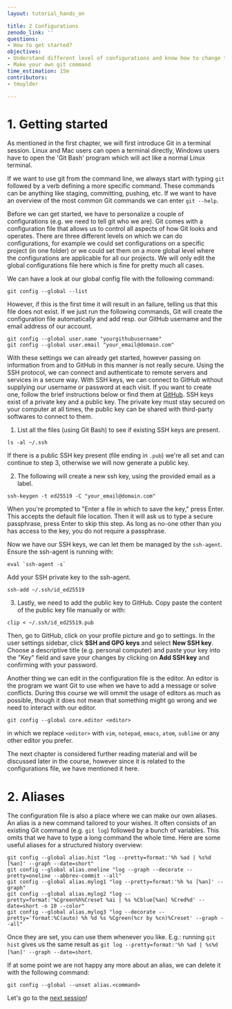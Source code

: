 ```yaml
---
layout: tutorial_hands_on

title: 2 Configurations 
zenodo_link: ''
questions:
- How to get started? 
objectives:
- Understand different level of configurations and know how to change them
- Make your own git command
time_estimation: 15m
contributors:
- tmuylder

---
```



# 1. Getting started
As mentioned in the first chapter, we will first introduce Git in a terminal session. Linux and Mac users can open a terminal directly, Windows users have to open the 'Git Bash' program which will act like a normal Linux terminal. 

If we want to use git from the command line, we always start with typing  `git` followed by a verb defining a more specific command. These commands can be anything like staging, committing, pushing, etc. If we want to have an overview of the most common Git commands we can enter `git --help`.

Before we can get started, we have to personalize a couple of configurations (e.g. we need to tell git who we are). Git comes with a configuration file that allows us to control all aspects of how Git looks and operates. There are three different levels on which we can do configurations, for example we could set configurations on a specific project (in one folder) or we could set them on a more global level where the configurations are applicable for all our projects. We will only edit the global configurations file here which is fine for pretty much all cases. 

We can have a look at our global config file with the following command:
```
git config --global --list
```

However, if this is the first time it will result in an failure, telling us that this file does not exist. If we just run the following commands, Git will create the configuration file automatically and add resp. our GitHub username and the email address of our account.

```
git config --global user.name "yourgithubusername"
git config --global user.email "your_email@domain.com"
```

With these settings we can already get started, however passing on information from and to GitHub in this manner is not really secure. Using the SSH protocol, we can connect and authenticate to remote servers and services in a secure way. With SSH keys, we can connect to GitHub without supplying our username or password at each visit. If you want to create one, follow the brief instructions below or find them at [GitHub](https://help.github.com/en/github/authenticating-to-github/checking-for-existing-ssh-keys). SSH keys exist of a private key and a public key. The private key must stay secured on your computer at all times, the public key can be shared with third-party softwares to connect to them. 

1. List all the files (using Git Bash) to see if existing SSH keys are present. 

```
ls -al ~/.ssh
```
If there is a public SSH key present (file ending in `.pub`) we're all set and can continue to step 3, otherwise we will now generate a public key.

2. The following will create a new ssh key, using the provided email as a label.
```
ssh-keygen -t ed25519 -C "your_email@domain.com"
```
When you're prompted to "Enter a file in which to save the key," press Enter. This accepts the default file location.
Then it will ask us to type a secure passphrase, press Enter to skip this step. As long as no-one other than you has access to the key, you do not require a passphrase. 

Now we have our SSH keys, we can let them be managed by the `ssh-agent`. Ensure the ssh-agent is running with:
```
eval `ssh-agent -s`
```

Add your SSH private key to the ssh-agent.
```
ssh-add ~/.ssh/id_ed25519
```

3. Lastly, we need to add the public key to GitHub. Copy paste the content of the public key file manually or with: 
```
clip < ~/.ssh/id_ed25519.pub
```
Then, go to GitHub, click on your profile picture and go to settings. In the user settings sidebar, click **SSH and GPG keys** and select **New SSH key**. Choose a descriptive title (e.g. personal computer) and paste your key into the "Key" field and save your changes by clicking on **Add SSH key** and confirming with your password. 


Another thing we can edit in the configuration file is the editor. An editor is the program we want Git to use when we have to add a message or solve conflicts. During this course we will ommit the usage of editors as much as possible, though it does not mean that something might go wrong and we need to interact with our editor. 
```
git config --global core.editor <editor>
```
in which we replace `<editor>` with `vim`, `notepad`, `emacs`, `atom`, `sublime` or any other editor you prefer.  

The next chapter is considered further reading material and will be discussed later in the course, however since it is related to the configurations file, we have mentioned it here. 

# 2. Aliases

The configuration file is also a place where we can make our own aliases. An alias is a new command tailored to your wishes. It often consists of an existing Git command (e.g. `git log`) followed by a bunch of variables. This omits that we have to type a long command the whole time. Here are some useful aliases for a structured history overview:

```
git config --global alias.hist "log --pretty=format:'%h %ad | %s%d [%an]' --graph --date=short"
git config --global alias.oneline "log --graph --decorate --pretty=oneline --abbrev-commit --all"
git config --global alias.mylog1 "log --pretty=format:'%h %s [%an]' --graph"
git config --global alias.mylog2 "log --pretty=format:'%Cgreen%h%Creset %ai | %s %Cblue[%an] %Cred%d' --date=short -n 10 --color"
git config --global alias.mylog3 "log --decorate --pretty='format:%C(auto) %h %d %s %Cgreen(%cr by %cn)%Creset' --graph --all"
```
Once they are set, you can use them whenever you like. E.g.: running `git hist` gives us the same result as `git log --pretty=format:'%h %ad | %s%d [%an]' --graph --date=short`. 


If at some point we are not happy any more about an alias, we can delete it with the following command:
```
git config --global --unset alias.<command>
```

Let's go to the [next session](https://material.bits.vib.be/topics/git-introduction/tutorials/3_first_commit/tutorial.html)!